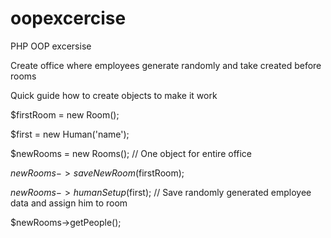 # oopexcercise
PHP OOP excersise


Create office where employees generate randomly and take created before rooms 

Quick guide how to create objects to make it work

$firstRoom = new Room();

$first = new Human('name');

$newRooms = new Rooms();   // One object for entire office

$newRooms->saveNewRoom($firstRoom);  

$newRooms->humanSetup($first);    // Save randomly generated employee data and assign him to room

$newRooms->getPeople();
